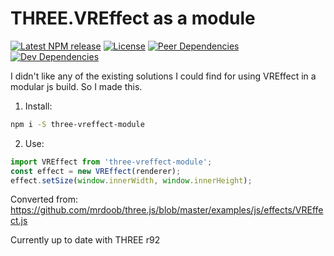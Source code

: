 # THREE.VREffect as a module

[![Latest NPM release][npm-badge]][npm-badge-url]
[![License][license-badge]][license-badge-url]
[![Peer Dependencies][peer-dependencies-badge]][peer-dependencies-badge-url]
[![Dev Dependencies][dev-dependencies-badge]][dev-dependencies-badge-url]

I didn't like any of the existing solutions I could find for using VREffect in a modular js build. So I made this.

1. Install:
```bash
npm i -S three-vreffect-module
```

2. Use:
```javascript
import VREffect from 'three-vreffect-module';
const effect = new VREffect(renderer);
effect.setSize(window.innerWidth, window.innerHeight);
```

Converted from: https://github.com/mrdoob/three.js/blob/master/examples/js/effects/VREffect.js

Currently up to date with THREE r92

[npm-badge]: https://img.shields.io/npm/v/three-vreffect-module.svg
[npm-badge-url]: https://www.npmjs.com/package/three-vreffect-module
[license-badge]: https://img.shields.io/npm/l/three-vreffect-module.svg
[license-badge-url]: ./LICENSE.md
[peer-dependencies-badge]: https://david-dm.org/halvves/three-vreffect-module/peer-status.svg
[peer-dependencies-badge-url]: https://david-dm.org/halvves/three-vreffect-module?type=peer
[dev-dependencies-badge]: https://david-dm.org/halvves/three-vreffect-module/dev-status.svg
[dev-dependencies-badge-url]: https://david-dm.org/halvves/three-vreffect-module?type=dev
